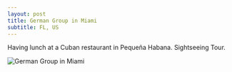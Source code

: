 ```yaml
---
layout: post
title: German Group in Miami
subtitle: FL, US
---
```


Having lunch at a Cuban restaurant in Pequeña Habana. Sightseeing Tour.

![German Group in Miami](/img/blog/german-group-2016-04-17.jpg)

